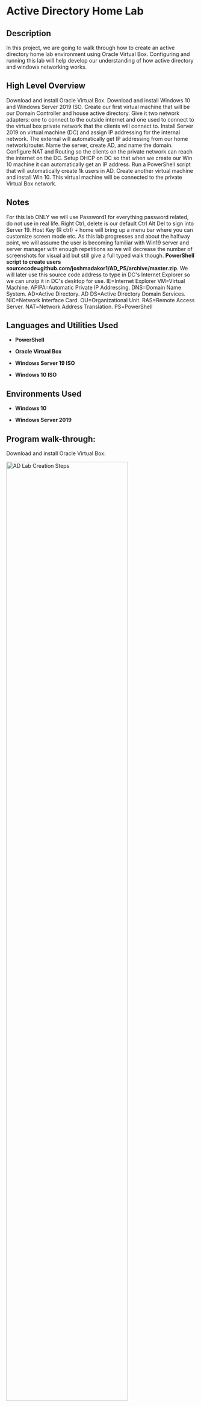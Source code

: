 <h1>Active Directory Home Lab</h1> 

  

<h2>Description</h2> 

In this project, we are going to walk through how to create an active directory home lab environment using Oracle Virtual Box. Configuring and running this lab will help develop our understanding of how active directory and windows networking works. 

  

<h2>High Level Overview</h2> 

Download and install Oracle Virtual Box. Download and install Windows 10 and Windows Server 2019 ISO. Create our first virtual machine that will be our Domain Controller and house active directory. Give it two network adapters: one to connect to the outside internet and one used to connect to the virtual box private network that the clients will connect to. Install Server 2019 on virtual machine (DC) and assign IP addressing for the internal network. The external will automatically get IP addressing from our home network/router. Name the server, create AD, and name the domain. Configure NAT and Routing so the clients on the private network can reach the internet on the DC. Setup DHCP on DC so that when we create our Win 10 machine it can automatically get an IP address. Run a PowerShell script that will automatically create 1k users in AD. Create another virtual machine and install Win 10. This virtual machine will be connected to the private Virtual Box network.  

  

<h2>Notes</h2> 

For this lab ONLY we will use Password1 for everything password related, do not use in real life. Right Ctrl, delete is our default Ctrl Alt Del to sign into Server 19. Host Key (R ctrl) + home will bring up a menu bar where you can customize screen mode etc. As this lab progresses and about the halfway point, we will assume the user is becoming familiar with Win19 server and server manager with enough repetitions so we will decrease the number of screenshots for visual aid but still give a full typed walk though. <b>PowerShell script to create users sourcecode=github.com/joshmadakor1/AD_PS/archive/master.zip</b>. We will later use this source code address to type in DC's Internet Explorer so we can unzip it in DC's desktop for use. IE=Internet Explorer VM=Virtual Machine. APIPA=Automatic Private IP Addressing. DNS=Domain Name System. AD=Active Directory. AD DS=Active Directory Domain Services. NIC=Network Interface Card. OU=Organizational Unit. RAS=Remote Access Server. NAT=Network Address Translation. PS=PowerShell

  

<h2>Languages and Utilities Used</h2> 

  

- <b>PowerShell</b>  

- <b>Oracle Virtual Box</b> 

- <b>Windows Server 19 ISO</b> 

- <b>Windows 10 ISO</b>   

  

<h2>Environments Used</h2> 

  

- <b>Windows 10</b> 

- <b>Windows Server 2019</b> 

  

<h2>Program walk-through:</h2> 

  

<p align="center"> 

Download and install Oracle Virtual Box: <br/>   

<img src="https://i.imgur.com/sVww7Ra.png" height="80%" width="80%" alt="AD Lab Creation Steps"/> 

<br /> 

<br /> 

Download Microsoft Windows Server 2019 ISO file: <br/>  

<img src="https://i.imgur.com/lO32tVp.png" height="80%" width="80%" alt="AD Lab Creation Steps"/> 

<br /> 

<br /> 

Download Microsoft Windows 10 ISO file:  <br/>  

<img src="https://i.imgur.com/1kzAfnw.png" height="80%" width="80%" alt="AD Lab Creation Steps"/> 

<br /> 

<br /> 

Configure Virtual Machine (DC): Note: Bidirectional shared clipboard in advanced settings lets you use ctrl c and ctrl v in between your actual computer and virtual machine. Drag n Drop lets you drag files from your desktop into your virtual machine. <br/>  

<img src="https://i.imgur.com/99mb1Wi.png" height="80%" width="80%" alt="AD Lab Creation Steps"/> 

<img src="https://i.imgur.com/gG7TwXK.png" height="80%" width="80%" alt="AD Lab Creation Steps"/> 

<img src="https://i.imgur.com/Bwa3Avr.png" height="80%" width="80%" alt="AD Lab Creation Steps"/> 

<img src="https://i.imgur.com/dqS7i2Z.png" height="80%" width="80%" alt="AD Lab Creation Steps"/> 

<img src="https://i.imgur.com/r3UofDE.png" height="80%" width="80%" alt="AD Lab Creation Steps"/> 

<br /> 

<br /> 

Install Server 2019 ISO file onto DC VM, setup, and sign into server. NOTE: Select the desktop experience for GUI and select custom install. After signing into server and for ease of use go to devices and select insert guest additions CD image. Next, on the desktop go to file explorer/this pc and select Virtual Box guest additions that is listed as a drive. Finally, click on and run VBoxWindowsadditions.amd64 and follow the on screen prompts all the way until choosing to reboot now or later; click on reboot later. <br/>  

<img src="https://i.imgur.com/VvcFqfW.png" height="80%" width="80%" alt="AD Lab Creation Steps"/> 

<img src="https://i.imgur.com/8UVrevd.png" height="80%" width="80%" alt="AD Lab Creation Steps"/> 

<img src="https://i.imgur.com/dGSEd7z.png" height="80%" width="80%" alt="AD Lab Creation Steps"/>  

<br /> 

<br /> 

Setup IP addressing. Change network adapter settings. NOTE: We will start out by selecting the Ethernet that is connected to the internet and view its status by right clicking on it. In this lab it was Ethernet 2 for me, but just make sure you select the adapter that is the opposite of the one that is unrecognized. <br/>  

<img src="https://i.imgur.com/curRwD6.png" height="80%" width="80%" alt="AD Lab Creation Steps"/> 

<img src="https://i.imgur.com/f7girLW.png" height="80%" width="80%" alt="AD Lab Creation Steps"/> 

<br /> 

<br /> 

Rename (R click) the Ethernet adapter that is connected to the internet _INTERNET_ and rename the unrecognized adapter X_INTERNAL_X. NOTE: The unrecognized adapter will have an APIPA address (will start with 169.254.) This APIPA address was automatically assigned to this adapter because a DHCP server was not available. This is how you will know it is the internal adapter. Next R click on X_INTERNAL_X and go to properties. In the menu, double click Internet Protocol Version 4. This will bring you to its general tab where you can assign IP addressing.  <br/>  

<img src="https://i.imgur.com/eD7mrn2.png" height="80%" width="80%" alt="AD Lab Creation Steps"/> 

<img src="https://i.imgur.com/NQABNho.png" height="80%" width="80%" alt="AD Lab Creation Steps"/> 

<img src="https://i.imgur.com/f48vUDy.png" height="80%" width="80%" alt="AD Lab Creation Steps"/> 

<br /> 

<br /> 

In the general tab use the following address: IP=172.16.0.1 Subnet Mask=255.255.255.0 Default Gateway=Leave blank related to the DC serving as the default gateway. DNS=127.0.0.1 or 172.16.0.1 (Once AD is installed it will automatically install DNS. We can either enter its own IP address 172.16.0.1 or we can enter the loopback address which is 127.0.0.1) Loopback address in IPv4 (127.0.0.1) is a generic address that never reaches the network but instead is looped back through the internal NIC. It allows for a reliable method of testing the functionality of an Ethernet card and its drivers and software without a physical network. <br/>  

<img src="https://i.imgur.com/NFje08v.png" height="80%" width="80%" alt="AD Lab Creation Steps"/> 

<br /> 

<br />  

Rename this VM by R clicking on the window icon at desktop and selecting system. Next, click on rename this PC and give it the name DC (Domain Controller) and restart PC. <br/>  

<img src="https://i.imgur.com/XyKoo8S.png" height="80%" width="80%" alt="AD Lab Creation Steps"/> 

<img src="https://i.imgur.com/ozbsC4K.png" height="80%" width="80%" alt="AD Lab Creation Steps"/> 

<br /> 

<br /> 

Install Active Directory Domain Services. Within Server Manager, click on add roles or features. Click next on the add roles or features wizard until you come to the option where you see your DC server and its address; click on this server. In the list of checkboxes, check the box that says Active Directory Domain Services and click on add features. Finally, click next on the installation wizard and then lastly click on install so the AD DS will begin to install. This installation may take a while. When it is finished, close out the wizard. You should now notice a yellow exclamation point next to a flag in the top right-hand corner of your server manager window. Click on this and select 'promote this server to a domain controller.' This is called a post deployment configuration. We have installed AD DS but now we will configure it. <br/>

<img src="https://i.imgur.com/mDVjYKn.png" height="80%" width="80%" alt="AD Lab Creation Steps"/> 

<img src="https://i.imgur.com/JeZeF1m.png" height="80%" width="80%" alt="AD Lab Creation Steps"/> 

<img src="https://i.imgur.com/sjtVuvF.png" height="80%" width="80%" alt="AD Lab Creation Steps"/> 

<img src="https://i.imgur.com/vEsFmIp.png" height="80%" width="80%" alt="AD Lab Creation Steps"/> 

<img src="https://i.imgur.com/0V430IO.png" height="80%" width="80%" alt="AD Lab Creation Steps"/><br /> 

<br /> 

<br />  

Installing AD DS 'Continued'...Next, within the configuration wizard click on add a new forest and name the root domain name mydomain.com. 'You could name this whatever you'd like.' Click next on the wizard and in the password field we will use Password1 as previously stated. Again, DO NOT use this authentication method in real life. Click next within the wizard until you get to the installation option and install AD DS. Our VM DC will automatically restart after this installation. <br/>

<img src="https://i.imgur.com/oie6aBs.png" height="80%" width="80%" alt="AD Lab Creation Steps"/> 

<img src="https://i.imgur.com/sVRkN7M.png" height="80%" width="80%" alt="AD Lab Creation Steps"/> 

<img src="https://i.imgur.com/GI3ATmJ.png" height="80%" width="80%" alt="AD Lab Creation Steps"/>  

<br /> 

<br />  

We will now create our own dedicated Admin account. You will notice now that your Windows Server login screen looks different and says MYDOMAIN/Admin. Go ahead and login with our PW. To do this go to start/Windows admin tools/AD users and computers. Within the AD users and computers tab right click on mydomain.com 'this is what we named our domain earlier.' and click on new/organizational unit. Think of this OU as a folder within AD. Name this OU _ADMINS and uncheck the default box underneath. This will create a new folder within mydomain.com. Our newly created folder will now show under the expansion of mydomain.com. R click on this folder and select new/user. Enter your name in the first and last name column. For username we will use a- first letter of your first name and full last name; all lower case. This signifies it is an admin account 'a' and identifies the user by first initial and last name. Click next and use our same PW as planned. Uncheck 'user must change PW at next login and do check 'PW never expires' related to this being a lab environment. Click next and finally click finish. We will now see our newly created account under _ADMINS, BUT we still need to make this an Admin account. To do that R click the profile and go to properties/member of and click on ADD. Next, type in the box provided 'domain admins' and click on check names; there we will see it resolves to Domain Admins. Finally, click on okay and apply. NOW, we have our very own domain admin account. To use, log out and back into DC VM. Instead of using our MYDOMAIN/Admin account click on other user and we will notice at the bottom it now says, 'sign into mydomain.' For this username we will use our newly created a- first letter of your first name and full last name 'all lowercase' and again we will use our PW previously stated. <br/>

<img src="https://i.imgur.com/6eQWJ2U.png" height="80%" width="80%" alt="AD Lab Creation Steps"/> 

<img src="https://i.imgur.com/lc5gtIN.png" height="80%" width="80%" alt="AD Lab Creation Steps"/> 

<img src="https://i.imgur.com/nug9iHA.png" height="80%" width="80%" alt="AD Lab Creation Steps"/> 

<img src="https://i.imgur.com/wvQJCWz.png" height="80%" width="80%" alt="AD Lab Creation Steps"/> 

<img src="https://i.imgur.com/5qmGqPe.png" height="80%" width="80%" alt="AD Lab Creation Steps"/> 

<img src="https://i.imgur.com/qSNV2S5.png" height="80%" width="80%" alt="AD Lab Creation Steps"/> 

<img src="https://i.imgur.com/b0ZsEjj.png" height="80%" width="80%" alt="AD Lab Creation Steps"/>  

<img src="https://i.imgur.com/Dpdjdce.png" height="80%" width="80%" alt="AD Lab Creation Steps"/>  

<img src="https://i.imgur.com/3ABHWMH.png" height="80%" width="80%" alt="AD Lab Creation Steps"/>  

<br /> 

<br /> 

Install RAS/NAT. This will allow our future Windows 10 client to be on the private virtual network but still be able to access the internet through the DC. Within server manager click on add roles and features. Click next and confirm server in the box. Checkmark the box that says remote access. Click next and so checkmark the box that says routing. And click next all the way to install and click that. After installation click on tools within server manager and select routing and remote access. Within the routing and remote access box R click on DC (local) and select configure and enable routing and remote access. Within the setup wizard box click next and click the radio button for NAT. click next 'sometimes the box is left blank and not available to select. If this happens cancel this and repeat the previous steps again in hopes that it will behave as intended.' Choose the public facing network interface labeled _INTERNET_ and that used DHCP. Click next and finally click finished. After initializing, the DC (Local) description should visualize as green versus being previously red. <br/>

<img src="https://i.imgur.com/e0XHtrv.png" height="80%" width="80%" alt="AD Lab Creation Steps"/>  

<img src="https://i.imgur.com/njfamqV.png" height="80%" width="80%" alt="AD Lab Creation Steps"/>  

<img src="https://i.imgur.com/LyyNf33.png" height="80%" width="80%" alt="AD Lab Creation Steps"/>  

<br /> 

<br /> 

Install DHCP server on DC. This will let our future Win10 clients get an IP address to browse the internet even though they are on a private internal network. Click on add roles and features. Click next x2 and we will notice that in the menu our server's name now has a 'DC' in front of mydomain.com. Click next and check the box for DHCP server. Click next all the way to install and then click that. Once finished close out the window and click on tools at the server manager menu. choose DHCP. (Again, DHCP is to allow clients on our network to automatically receive their IP addresses; our scope will be a range of 172.16.0.100-200 with a subnet mask of 255.255.255.0.) Within the DHCP box expand dc.mydomiain.com and click once on ipv4 to highlight it. Next, right click on it and choose 'new scope,' this will bring up the new scope wizard. Click next. For our scope name we will use our scope range of 172.16.0.100-200. Click next. For our start and stop address again we will input 172.16.0.100 then 172.16.0.200. Length should be set at 24 and subnet mask should be 255.255.255.0. Click next. There will be no exclusions, so click next. This is lease duration; this is how long a computer can have a particular IP address before it needs to be refreshed. (For example, if you were running a Starbucks cafe with high network traffic and multiple users coming and going you would want to have a short lease; 2 hours versus 8 days so your IP addresses would not be tied up with that kind of turnover.) For this AD lab we will just click next. Click yes I want to configure these DHCP options now. Click next. Now, the default gateway we are going to enter here is the NIC of our internal DC; its IP address is 172.16.0.1. This NIC of the DC will act as the default gateway/router for internal clients to reach the internet. After you enter the IP address of the DC's NIC BE SURE to click on ADD. Click next. We will confirm that DNS resolution is listed as mydomain.com, (when we installed AD on DC it automatically installed DNS, so that is the reasoning behind using the DC as our DNS server here.) and BE SURE to confirm that the IP address listed is 172.16.0.1. If it's something different you will need to remove it and add the correct IP. Click next x2, and chose 'yes I want to activate the scope right now.' Click finish. Now, back at the DHCP box R click dc.mydomain.com and chose authorize. Next right click ipv4 and chose refresh. ipv4 and ipv6 should now both be green. If ipv6 is red just click on once to turn green. We now have our DNS, set up. <br/>

<img src="https://i.imgur.com/LyyNf33.png" width="80%" alt="AD Lab Creation Steps"/>  

<img src="https://i.imgur.com/Z2UvHOL.png" width="80%" alt="AD Lab Creation Steps"/>  

<img src="https://i.imgur.com/HhLRsW8.png" width="80%" alt="AD Lab Creation Steps"/>  

<br /> 

<br /> 

Add users to AD using our PowerShell script. First, make a configuration that lets us browse the internet from the DC. We would not usually do this in a production environment but in this lab it is fine. Within server manager click on configure this local server. Find IE enhanced security configuration and click on its icon. We will turn this off for Admins and users. The rationale is if this is left on it will spam us with warning messages every time a new page loads. Within DC's desktop page, open up Internet Explorer. Click okay for recommended settings. Next, in IE's address bar type in our sourcecode zip file included in this practice lab's notes in the introduction. For reference, this zip file location is github.com/joshmadakor1/AD_PS/archive/master.zip. You can copy and paste this in IE if you'd like. Once enterened press enter. A new box will appear asking if you want to open or save this file. We will click its dropdown menu and select 'save as'. A new box will appear; click desktop as where we want to save this file and finally click on save. Minimize all your open windows and go back to your home desktop of DC. Double click this newly downloaded file and drag and drop 'AD_PS-Master' onto DC's desktop. Double click this new file you dragged and dropped onto DC's desktop and select 'names.' This is a plain text file that has one thousand randomized names. We will use this file to programmatically create new users. Next, maximize this list of names within this file so we can better see what we're doing; 'for me, the combination of L ctrl and + on my keyboard made the text bigger with - doing the opposite.' At the very top of this list and for realism, type in your first and last name. Click on file and save; close notepad. Next, within DC's desktop click on start and select Windows Powershell drop down arrow; R click Windows Powershell ISE and then go to more and select 'run as administrator.' Click next and this should open up a new PowerShell box. Click on the small file icon that says open script if you hover your pointer over it and select desktop/AD_PS-master/1_CREATE_USERS. This will bring the script to view within PowerShell. We can maximaize for eye comfort by pressing L ctrl and + on our keyboard together. Also, go ahead and click the small 'x' that says 'hide' whenever hovered over with our pointer to hide the command windown within PowerShell; this will give an even better view of this script. Hover over the bottom of this script where the white and blue meet ant use your dragger function to drag the white down so the script is even more visible that the other two attempts at peak visibility. Next, we will need to enable the execution of all scripts on this server DC. The rationale is if we try to run this script as is, PS will tell us it's not digitally signed and we won't be able to run it; so this error message is actually a good security feature. To get around this for our lab environment, in the command line type in Set-ExecutionPolicy Unrestricted and press enter; select yes to all and we are good to go. <br/>

<img src="https://i.imgur.com/Ru5bNq9.png" width="80%" alt="AD Lab Creation Steps"/>  

<img src="https://i.imgur.com/JmCKbh2.png" width="80%" alt="AD Lab Creation Steps"/>  

<img src="https://i.imgur.com/3qHhgdQ.png" width="80%" alt="AD Lab Creation Steps"/>  

<img src="https://i.imgur.com/VFFPCmi.png" width="80%" alt="AD Lab Creation Steps"/>  

<img src="https://i.imgur.com/E6PoT6x.png" width="80%" alt="AD Lab Creation Steps"/> 

<br />

<br />

PowerShell script continued...



  

  

</p> 

  

<!-- 

```diff 

- text in red 

+ text in green 

! text in orange 

# text in gray 

@@ text in purple (and bold)@@ 

``` 

--!> 

 

